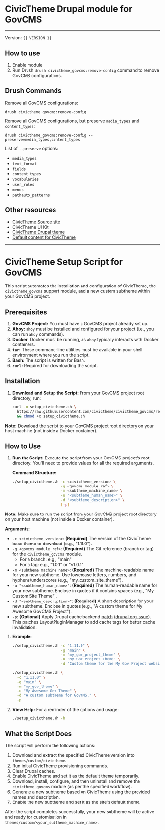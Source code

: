 # CivicTheme Drupal module for GovCMS

----

Version: `{{ VERSION }}`

## How to use

1. Enable module
2. Run Drush `drush civictheme_govcms:remove-config` command to remove GovCMS
   configurations.

## Drush Commands

Remove all GovCMS configurations:

    drush civictheme_govcms:remove-config

Remove all GovCMS configurations, but preserve `media_types`
and `content_types`:

    drush civictheme_govcms:remove-config --preserve=media_types,content_types

List of `--preserve` options:

- `media_types`
- `text_format`
- `fields`
- `content_types`
- `vocabularies`
- `user_roles`
- `menus`
- `pathauto_patterns`

## Other resources

- [CivicTheme Source site](https://github.com/civictheme/monorepo-drupal)
- [CivicTheme UI Kit](https://github.com/civictheme/uikit)
- [CivicTheme Drupal theme](https://github.com/civictheme/civictheme)
- [Default content for CivicTheme](https://github.com/civictheme/civictheme_content)

---

# CivicTheme Setup Script for GovCMS

This script automates the installation and configuration of CivicTheme, the `civictheme_govcms` support module, and a new custom subtheme within your GovCMS project.

## Prerequisites

1. **GovCMS Project:** You must have a GovCMS project already set up.
2. **Ahoy:** `ahoy` must be installed and configured for your project (i.e., you can run `ahoy` commands).
3. **Docker:** Docker must be running, as `ahoy` typically interacts with Docker containers.
4. **`tar`:** These command-line utilities must be available in your shell environment where you run the script.
5. **Bash:** The script is written for Bash.
6. **`curl`:** Required for downloading the script.

## Installation

1. **Download and Setup the Script:**
   From your GovCMS project root directory, run:
   ```bash
   curl -o setup_civictheme.sh \
     https://raw.githubusercontent.com/civictheme/civictheme_govcms/refs/heads/main/scripts/setup_civictheme.sh \
     && chmod +x setup_civictheme.sh
   ```

**Note:** Download the script to your GovCMS project root directory on your host machine (not inside a Docker container).

## How to Use

1. **Run the Script:**
   Execute the script from your GovCMS project's root directory. You'll need to provide values for all the required arguments.

   **Command Structure:**
   ```bash
   ./setup_civictheme.sh -c <civictheme_version> \
                         -g <govcms_module_ref> \
                         -m <subtheme_machine_name> \
                         -u "<subtheme_human_name>" \
                         -d "<subtheme_description>" \
                         [-p]
   ```

**Note:** Make sure to run the script from your GovCMS project root directory on your host machine (not inside a Docker container).

   **Arguments:**

   - `-c <civictheme_version>`: **(Required)** The version of the CivicTheme base theme to download (e.g., "1.11.0").
   - `-g <govcms_module_ref>`: **(Required)** The Git reference (branch or tag) for the `civictheme_govcms` module.
     - For a branch: e.g., "main"
     - For a tag: e.g., "1.0.1" or "v1.0.1"
   - `-m <subtheme_machine_name>`: **(Required)** The machine-readable name for your new subtheme. Use lowercase letters, numbers, and hyphens/underscores (e.g., "my_custom_site_theme").
   - `-u "<subtheme_human_name>"`: **(Required)** The human-readable name for your new subtheme. Enclose in quotes if it contains spaces (e.g., "My Custom Site Theme").
   - `-d "<subtheme_description>"`: **(Required)** A short description for your new subtheme. Enclose in quotes (e.g., "A custom theme for My Awesome GovCMS Project").
   - `-p`: **(Optional)** Apply Drupal cache backend [patch](https://www.drupal.org/files/issues/2023-07-16/3204271-20-missing-layout-exception.patch) ([drupal.org issue](https://www.drupal.org/node/3204271)). This patches LayoutPluginManager to add cache tags for better cache invalidation.

1. **Example:**

   ```bash
   ./setup_civictheme.sh -c "1.11.0" \
                         -g "main" \
                         -m "my_gov_project_theme" \
                         -u "My Gov Project Theme" \
                         -d "Custom theme for the My Gov Project website on GovCMS."
   ```

   ```bash
   ./setup_civictheme.sh \
     -c "1.11.0" \
     -g "main" \
     -m "my_gov_theme" \
     -u "My Awesome Gov Theme" \
     -d "A custom subtheme for GovCMS." \
     -p
   ```

2. **View Help:**
   For a reminder of the options and usage:
   ```bash
   ./setup_civictheme.sh -h
   ```

## What the Script Does

The script will perform the following actions:
1. Download and extract the specified CivicTheme version into `themes/custom/civictheme`.
2. Run initial CivicTheme provisioning commands.
3. Clear Drupal caches.
4. Enable CivicTheme and set it as the default theme temporarily.
5. Download, install, configure, and then uninstall and remove the `civictheme_govcms` module (as per the specified workflow).
6. Generate a new subtheme based on CivicTheme using the provided names and description.
7. Enable the new subtheme and set it as the site's default theme.

After the script completes successfully, your new subtheme will be active and ready for customisation in `themes/custom/<your_subtheme_machine_name>`.
